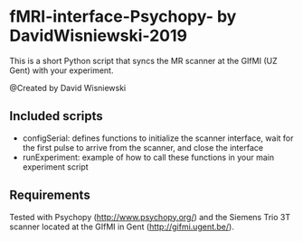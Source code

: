 # fMRI-interface-Psychopy- by DavidWisniewski-2019
This is a short Python script that syncs the MR scanner at the GIfMI (UZ Gent) with your experiment.  

@Created by David Wisniewski

## Included scripts 
- configSerial: defines functions to initialize the scanner interface, wait for the first pulse to arrive from the scanner, and close the interface
- runExperiment: example of how to call these functions in your main experiment script

## Requirements
Tested with Psychopy (http://www.psychopy.org/) and the Siemens Trio 3T scanner located at the GIfMI in Gent (http://gifmi.ugent.be/). 
